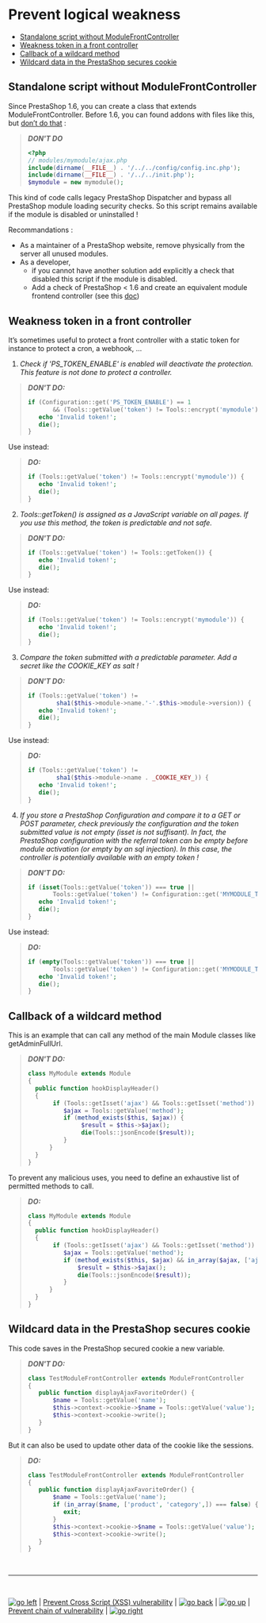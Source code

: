 # Prevent logical weakness

  - [Standalone script without ModuleFrontController](#standalone-script-without-modulefrontcontroller)
  - [Weakness token in a front controller](#weakness-token-in-a-front-controller)
  - [Callback of a wildcard method](#callback-of-a-wildcard-method)
  - [Wildcard data in the PrestaShop secures cookie](#wildcard-data-in-the-prestashop-secures-cookie)

## Standalone script without ModuleFrontController

Since PrestaShop 1.6, you can create a class that extends ModuleFrontController. Before 1.6, you can found addons with files like this, but [don’t do that](https://devdocs.prestashop-project.org/8/modules/creation/good-practices/) :

> ***DON'T DO***
> ```php
> <?php
> // modules/mymodule/ajax.php
> include(dirname(__FILE__) . '/../../config/config.inc.php');
> include(dirname(__FILE__) . '/../../init.php');
> $mymodule = new mymodule();
> ```

This kind of code calls legacy PrestaShop Dispatcher and bypass all PrestaShop module loading security checks. So this script remains available if the module is disabled or uninstalled !

Recommandations :
 - As a maintainer of a PrestaShop website, remove physically from the server all unused modules.
 - As a developer, 
    - if you cannot have another solution add explicitly a check that disabled this script if the module is disabled.
    - Add a check of PrestaShop < 1.6 and create an equivalent module frontend controller (see this [doc](https://devdocs.prestashop-project.org/8/modules/concepts/controllers/front-controllers/#creating-a-front-controller))

## Weakness token in a front controller

It’s sometimes useful to protect a front controller with a static token for instance to protect a cron, a webhook, …

1. *Check if 'PS_TOKEN_ENABLE' is enabled will deactivate the protection. This feature is not done to protect a controller.*

> ***DON'T DO:***
> ```PHP
> if (Configuration::get('PS_TOKEN_ENABLE') == 1 
>        && (Tools::getValue('token') != Tools::encrypt('mymodule'))) {
>    echo 'Invalid token!';
>    die();
> }
> ```

Use instead:

> ***DO:***
> ```PHP
> if (Tools::getValue('token') != Tools::encrypt('mymodule')) {
>    echo 'Invalid token!';
>    die();
> }
> ```

2. *Tools::getToken() is assigned as a JavaScript variable on all pages. If you use this method, the token is predictable and not safe.*

> ***DON'T DO:***
> ```PHP
> if (Tools::getValue('token') != Tools::getToken()) {
>    echo 'Invalid token!';
>    die();
> }
> ```

Use instead:

> ***DO:***
> ```PHP
> if (Tools::getValue('token') != Tools::encrypt('mymodule')) {
>    echo 'Invalid token!';
>    die();
> }
> ```

3. *Compare the token submitted with a predictable parameter. Add a secret like the COOKIE_KEY as salt !*

> ***DON'T DO:***
> ```PHP
> if (Tools::getValue('token') != 
>         sha1($this->module->name.'-'.$this->module->version)) {
>    echo 'Invalid token!';
>    die();
> }
> ```

Use instead:

> ***DO:***
> ```PHP
> if (Tools::getValue('token') != 
>         sha1($this->module->name . _COOKIE_KEY_)) {
>    echo 'Invalid token!';
>    die();
> }
> ```

4. *If you store a PrestaShop Configuration and compare it to a GET or POST parameter, check previously the configuration and the token submitted value is not empty (isset is not suffisant). In fact, the PrestaShop configuration with the referral token can be empty before module activation (or empty by an sql injection). In this case, the controller is potentially available with an empty token !*

> ***DON'T DO:***
> ```PHP
> if (isset(Tools::getValue('token')) === true ||
>        Tools::getValue('token') != Configuration::get('MYMODULE_TOKEN')) {
>    echo 'Invalid token!';
>    die();
> }
> ```

Use instead:

> ***DO:***
> ```PHP
> if (empty(Tools::getValue('token')) === true ||
>        Tools::getValue('token') != Configuration::get('MYMODULE_TOKEN')) {
>    echo 'Invalid token!';
>    die();
> }
> ```

## Callback of a wildcard method

This is an example that can call any method of the main Module classes like getAdminFullUrl.

> ***DON'T DO:***
> ```PHP
> class MyModule extends Module
> {
>   public function hookDisplayHeader()
>   {
>        if (Tools::getIsset('ajax') && Tools::getIsset('method')) {
>           $ajax = Tools::getValue('method');
>        	if (method_exists($this, $ajax)) {
>                $result = $this->$ajax();
>                die(Tools::jsonEncode($result));
>        	}
>       }
>   }
> }
> ```

To prevent any malicious uses, you need to define an exhaustive list of permitted methods to call.

> ***DO:***
> ```PHP
> class MyModule extends Module
> {
>   public function hookDisplayHeader()
>   {
>        if (Tools::getIsset('ajax') && Tools::getIsset('method')) {
>        	$ajax = Tools::getValue('method');
>        	if (method_exists($this, $ajax) && in_array($ajax, ['ajaxPrice','ajaxLink',])) {
>               $result = $this->$ajax();
>               die(Tools::jsonEncode($result));
>        	}
>       }
>   }
> }
> ```

## Wildcard data in the PrestaShop secures cookie

This code saves in the PrestaShop secured cookie a new variable.

> ***DON'T DO:***
> ```PHP
> class TestModuleFrontController extends ModuleFrontController
> {
>    public function displayAjaxFavoriteOrder() {
>        $name = Tools::getValue('name');
>        $this->context->cookie->$name = Tools::getValue('value');
>        $this->context->cookie->write();
>    }
> }
> ```

But it can also be used to update other data of the cookie like the sessions.

> ***DO:***
> ```PHP
> class TestModuleFrontController extends ModuleFrontController
> {
>    public function displayAjaxFavoriteOrder() {
>        $name = Tools::getValue('name');
>        if (in_array($name, ['product', 'category',]) === false) {
>           exit;
>        }
>        $this->context->cookie->$name = Tools::getValue('value');
>        $this->context->cookie->write();
>    }
> }
> ```

<br>

****

<br>

[![go left](/images/left-arrow-9133251.png)](/security-advisories/kb/cross_script_vulnerability.html) | [Prevent Cross Script (XSS) vulnerability](/cross_script_vulnerability.md) | [![go back](/images/back-to-menu-arrow-9121722.png)](/security-advisories/kb/index.html) | [![go up](/images/up-arrow-1767592-1502496.png)](#prevent-logical-weakness) | [Prevent chain of vulnerability](/chain_of_vulnerability.md) | [![go right](/images/right-arrow.png)](/security-advisories/kb/chain_of_vulnerability.html)
